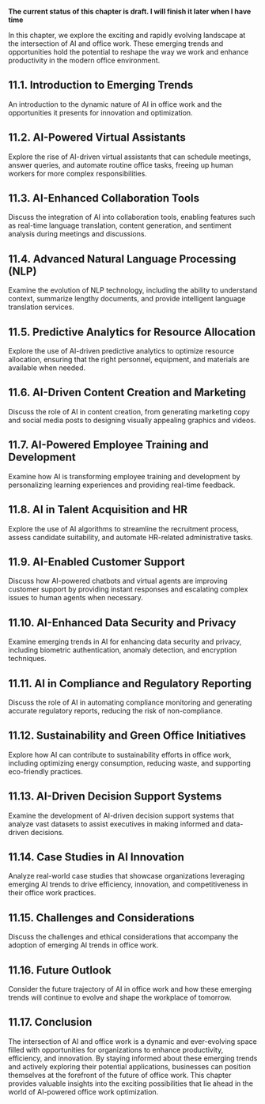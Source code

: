 **The current status of this chapter is draft. I will finish it later when I have time**

In this chapter, we explore the exciting and rapidly evolving landscape at the intersection of AI and office work. These emerging trends and opportunities hold the potential to reshape the way we work and enhance productivity in the modern office environment.

11.1. **Introduction to Emerging Trends**
-----------------------------------------

An introduction to the dynamic nature of AI in office work and the opportunities it presents for innovation and optimization.

11.2. **AI-Powered Virtual Assistants**
---------------------------------------

Explore the rise of AI-driven virtual assistants that can schedule meetings, answer queries, and automate routine office tasks, freeing up human workers for more complex responsibilities.

11.3. **AI-Enhanced Collaboration Tools**
-----------------------------------------

Discuss the integration of AI into collaboration tools, enabling features such as real-time language translation, content generation, and sentiment analysis during meetings and discussions.

11.4. **Advanced Natural Language Processing (NLP)**
----------------------------------------------------

Examine the evolution of NLP technology, including the ability to understand context, summarize lengthy documents, and provide intelligent language translation services.

11.5. **Predictive Analytics for Resource Allocation**
------------------------------------------------------

Explore the use of AI-driven predictive analytics to optimize resource allocation, ensuring that the right personnel, equipment, and materials are available when needed.

11.6. **AI-Driven Content Creation and Marketing**
--------------------------------------------------

Discuss the role of AI in content creation, from generating marketing copy and social media posts to designing visually appealing graphics and videos.

11.7. **AI-Powered Employee Training and Development**
------------------------------------------------------

Examine how AI is transforming employee training and development by personalizing learning experiences and providing real-time feedback.

11.8. **AI in Talent Acquisition and HR**
-----------------------------------------

Explore the use of AI algorithms to streamline the recruitment process, assess candidate suitability, and automate HR-related administrative tasks.

11.9. **AI-Enabled Customer Support**
-------------------------------------

Discuss how AI-powered chatbots and virtual agents are improving customer support by providing instant responses and escalating complex issues to human agents when necessary.

11.10. **AI-Enhanced Data Security and Privacy**
------------------------------------------------

Examine emerging trends in AI for enhancing data security and privacy, including biometric authentication, anomaly detection, and encryption techniques.

11.11. **AI in Compliance and Regulatory Reporting**
----------------------------------------------------

Discuss the role of AI in automating compliance monitoring and generating accurate regulatory reports, reducing the risk of non-compliance.

11.12. **Sustainability and Green Office Initiatives**
------------------------------------------------------

Explore how AI can contribute to sustainability efforts in office work, including optimizing energy consumption, reducing waste, and supporting eco-friendly practices.

11.13. **AI-Driven Decision Support Systems**
---------------------------------------------

Examine the development of AI-driven decision support systems that analyze vast datasets to assist executives in making informed and data-driven decisions.

11.14. **Case Studies in AI Innovation**
----------------------------------------

Analyze real-world case studies that showcase organizations leveraging emerging AI trends to drive efficiency, innovation, and competitiveness in their office work practices.

11.15. **Challenges and Considerations**
----------------------------------------

Discuss the challenges and ethical considerations that accompany the adoption of emerging AI trends in office work.

11.16. **Future Outlook**
-------------------------

Consider the future trajectory of AI in office work and how these emerging trends will continue to evolve and shape the workplace of tomorrow.

11.17. **Conclusion**
---------------------

The intersection of AI and office work is a dynamic and ever-evolving space filled with opportunities for organizations to enhance productivity, efficiency, and innovation. By staying informed about these emerging trends and actively exploring their potential applications, businesses can position themselves at the forefront of the future of office work. This chapter provides valuable insights into the exciting possibilities that lie ahead in the world of AI-powered office work optimization.
